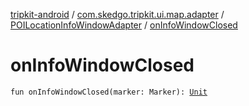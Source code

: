 [tripkit-android](../../index.md) / [com.skedgo.tripkit.ui.map.adapter](../index.md) / [POILocationInfoWindowAdapter](index.md) / [onInfoWindowClosed](./on-info-window-closed.md)

# onInfoWindowClosed

`fun onInfoWindowClosed(marker: Marker): `[`Unit`](https://kotlinlang.org/api/latest/jvm/stdlib/kotlin/-unit/index.html)